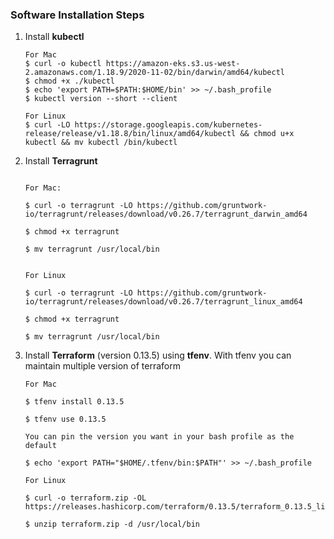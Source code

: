 ### Software Installation Steps

1. Install __kubectl__ 

    ```console
    For Mac
    $ curl -o kubectl https://amazon-eks.s3.us-west-2.amazonaws.com/1.18.9/2020-11-02/bin/darwin/amd64/kubectl
    $ chmod +x ./kubectl
    $ echo 'export PATH=$PATH:$HOME/bin' >> ~/.bash_profile
    $ kubectl version --short --client

    For Linux 
    $ curl -LO https://storage.googleapis.com/kubernetes-release/release/v1.18.8/bin/linux/amd64/kubectl && chmod u+x kubectl && mv kubectl /bin/kubectl
    ```

1. Install  **Terragrunt** 

    ```console    
    
    For Mac:

    $ curl -o terragrunt -LO https://github.com/gruntwork-io/terragrunt/releases/download/v0.26.7/terragrunt_darwin_amd64

    $ chmod +x terragrunt

    $ mv terragrunt /usr/local/bin


    For Linux

    $ curl -o terragrunt -LO https://github.com/gruntwork-io/terragrunt/releases/download/v0.26.7/terragrunt_linux_amd64

    $ chmod +x terragrunt

    $ mv terragrunt /usr/local/bin

    ```


1. Install **Terraform** (version 0.13.5) using **tfenv**. With tfenv you can maintain multiple version of terraform

    ```console
    For Mac
    
    $ tfenv install 0.13.5

    $ tfenv use 0.13.5

    You can pin the version you want in your bash profile as the default

    $ echo 'export PATH="$HOME/.tfenv/bin:$PATH"' >> ~/.bash_profile

    For Linux
    
    $ curl -o terraform.zip -OL https://releases.hashicorp.com/terraform/0.13.5/terraform_0.13.5_linux_amd64.zip

    $ unzip terraform.zip -d /usr/local/bin
    
    ```
    
